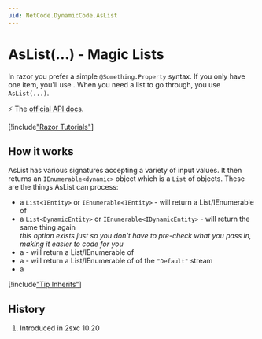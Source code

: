 ```yaml
---
uid: NetCode.DynamicCode.AsList
---
```

# AsList(...) - Magic Lists

In razor you prefer a simple `@Something.Property` syntax. If you only have one item, you'll use [](xref:NetCode.DynamicCode.AsDynamic). When you need a list to go through, you use `AsList(...)`. 

⚡ The [official API docs](xref:ToSic.Sxc.Code.IDynamicCode.AsList*).


[!include["Razor Tutorials"](~/shared/tutorials/razor.md)]


## How it works

AsList has various signatures accepting a variety of input values. It then returns an `IEnumerable<dynamic>` object which is a `List` of [](xref:ToSic.Sxc.Data.IDynamicEntity) objects. These are the things AsList can process:

* a `List<IEntity>` or `IEnumerable<IEntity>` - will return a List/IEnumerable of [](xref:ToSic.Sxc.Data.IDynamicEntity)
* a `List<DynamicEntity>` or `IEnumerable<IDynamicEntity>` - will return the same thing again  
  _this option exists just so you don't have to pre-check what you pass in, making it easier to code for you_
* a [](xref:ToSic.Eav.DataSources.IDataStream) - will return a List/IEnumerable of [](xref:ToSic.Sxc.Data.IDynamicEntity)
* a [](xref:ToSic.Eav.DataSources.IDataSource) - will return a List/IEnumerable of [](xref:ToSic.Sxc.Data.IDynamicEntity) of the `"Default"` stream 
* a 

[!include["Tip Inherits"](../razor/_include-tip-inherits.md)]


## History

1. Introduced in 2sxc 10.20